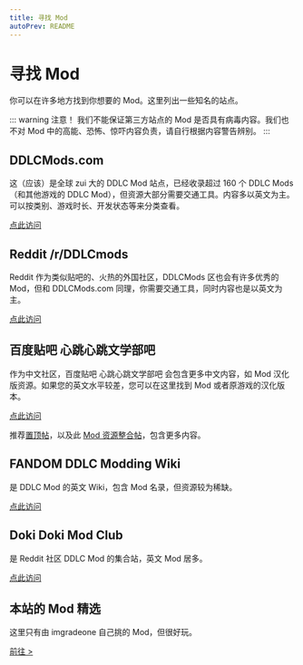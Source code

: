 ```yaml
---
title: 寻找 Mod
autoPrev: README
---
```


# 寻找 Mod

你可以在许多地方找到你想要的 Mod。这里列出一些知名的站点。

::: warning 注意！
我们不能保证第三方站点的 Mod 是否具有病毒内容。我们也不对 Mod 中的高能、恐怖、惊吓内容负责，请自行根据内容警告辨别。
:::

## DDLCMods.com

这（应该）是全球 zui 大的 DDLC Mod 站点，已经收录超过 160 个 DDLC Mods（和其他游戏的 DDLC Mod），但资源大部分需要交通工具。内容多以英文为主。可以按类别、游戏时长、开发状态等来分类查看。

[点此访问](http://ddlcmods.com/)

## Reddit /r/DDLCmods

Reddit 作为类似贴吧的、火热的外国社区，DDLCMods 区也会有许多优秀的 Mod，但和 DDLCMods.com 同理，你需要交通工具，同时内容也是以英文为主。

[点此访问](https://www.reddit.com/r/DDLCMods)

## 百度贴吧 心跳心跳文学部吧

作为中文社区，百度贴吧 心跳心跳文学部吧 会包含更多中文内容，如 Mod 汉化版资源。如果您的英文水平较差，您可以在这里找到 Mod 或者原游戏的汉化版本。

[点此访问](https://tieba.baidu.com/f?kw=心跳文学部)

推荐[置顶帖](https://tieba.baidu.com/p/6655467555)，以及此 [Mod 资源整合帖](https://tieba.baidu.com/p/6530936032)，包含更多内容。

## FANDOM DDLC Modding Wiki

是 DDLC Mod 的英文 Wiki，包含 Mod 名录，但资源较为稀缺。

[点此访问](https://ddlc-modding.fandom.com/)

## Doki Doki Mod Club

是 Reddit 社区 DDLC Mod 的集合站，英文 Mod 居多。

[点此访问](https://www.dokidokimodclub.com)

## 本站的 Mod 精选

这里只有由 imgradeone 自己挑的 Mod，但很好玩。

[前往 >](/mods/)